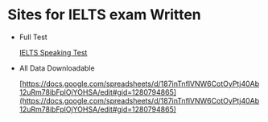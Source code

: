 # Sites for IELTS exam Written

- Full Test
    
    [IELTS Speaking Test](https://ieltstrainingonline.com/ielts-speaking-test/)
    
- All Data Downloadable
    
    [https://docs.google.com/spreadsheets/d/187inTnflVNW6CotOyPtj40Ab12uRm78ibFplOjYOHSA/edit#gid=1280794865](https://docs.google.com/spreadsheets/d/187inTnflVNW6CotOyPtj40Ab12uRm78ibFplOjYOHSA/edit#gid=1280794865)
